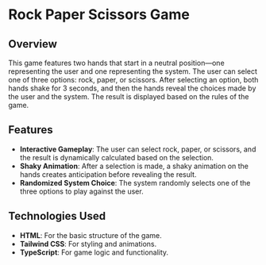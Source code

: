 # Rock Paper Scissors Game

## Overview

This game features two hands that start in a neutral position—one representing the user and one representing the system. The user can select one of three options: rock, paper, or scissors. After selecting an option, both hands shake for 3 seconds, and then the hands reveal the choices made by the user and the system. The result is displayed based on the rules of the game.

## Features

- **Interactive Gameplay**: The user can select rock, paper, or scissors, and the result is dynamically calculated based on the selection.
- **Shaky Animation**: After a selection is made, a shaky animation on the hands creates anticipation before revealing the result.
- **Randomized System Choice**: The system randomly selects one of the three options to play against the user.

## Technologies Used

- **HTML**: For the basic structure of the game.
- **Tailwind CSS**: For styling and animations.
- **TypeScript**: For game logic and functionality.

